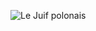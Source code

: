 ![Le Juif polonais](https://upload.wikimedia.org/wikipedia/commons/thumb/5/58/Common_kingfisher_%28Alcedo_atthis_ispida%29_female.jpg/400px-Common_kingfisher_%28Alcedo_atthis_ispida%29_female.jpg)
